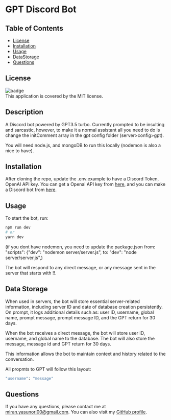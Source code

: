 
  # GPT Discord Bot

  ## Table of Contents

  - [License](#license)
  - [Installation](#installation)
  - [Usage](#usage)
  - [DataStorage](#data)
  - [Questions](#questions)

  ## License
  ![badge](https://img.shields.io/badge/license-MIT-brightgreen)
  <br />
  This application is covered by the MIT license.

  ## Description

  A Discord bot powered by GPT3.5 turbo.
  Currently prompted to be insulting and sarcastic, however, to make it a normal assistant all you need to do is change the initComment array in the gpt config folder (server>config>gpt).

  You will need node.js, and mongoDB to run this locally (nodemon is also a nice to have).

  ## Installation
  After cloning the repo, update the .env.example to have a Discord Token, OpenAI API key.
  You can get a Openai API key from [here](https://platform.openai.com/account/api-keys), and you can make a Discord bot from [here](https://discord.com/developers/applications).

  ## Usage
  To start the bot, run: 
```bash
npm run dev 
# or
yarn dev
```

  (if you dont have nodemon, you need to update the package.json from: "scripts": {"dev": "nodemon server/server.js", to: "dev": "node server/server.js",)

  The bot will respond to any direct message, or any message sent in the server that starts with !!.

  ## Data Storage
  When used in servers, the bot will store essential server-related information, including server ID and date of database creation persistently.
  On prompt, it logs additional details such as: user ID, username, global name, prompt message, prompt message ID, and the GPT return for 30 days.

  When the bot receives a direct message, the bot will store user ID, username, and global name to the database. The bot will also store the message, message id and GPT return for 30 days.

  This information allows the bot to maintain context and history related to the conversation.

  All propmts to GPT will follow this layout:
```bash
"username": "message"
```

  ## Questions
  If you have any questions, please contact me at miran.yasunori00@gmail.com. You can also visit my [GitHub profile](https://github.com/PhishWasHere/).
